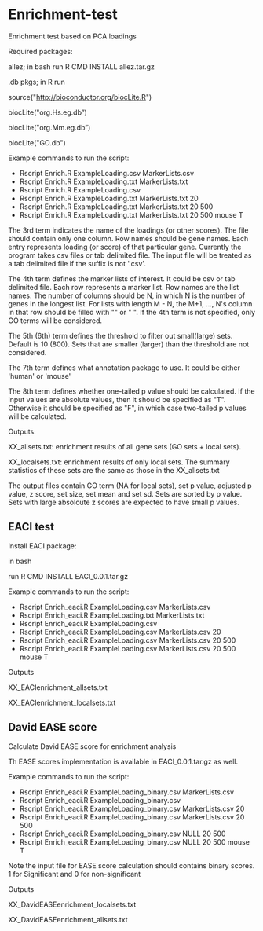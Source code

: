 # Enrichment-test
Enrichment test based on PCA loadings

Required packages:

allez; in bash run R CMD INSTALL allez.tar.gz

.db pkgs; in R run

source("http://bioconductor.org/biocLite.R")

biocLite("org.Hs.eg.db”)

biocLite("org.Mm.eg.db”)

biocLite("GO.db")


Example commands to run the script:
- Rscript Enrich.R ExampleLoading.csv MarkerLists.csv
- Rscript Enrich.R ExampleLoading.txt MarkerLists.txt
- Rscript Enrich.R ExampleLoading.csv 
- Rscript Enrich.R ExampleLoading.txt MarkerLists.txt 20
- Rscript Enrich.R ExampleLoading.txt MarkerLists.txt 20 500
- Rscript Enrich.R ExampleLoading.txt MarkerLists.txt 20 500 mouse T

The 3rd term indicates the name of the loadings (or other scores). 
The file should contain only one column. Row names should be gene names. Each entry represents loading (or score) 
of that particular gene.
Currently the program takes csv files or tab delimited file.
The input file will be treated as a tab delimited file if the suffix is not '.csv'.

The 4th term defines the marker lists of interest. It could be csv or tab delimited file. Each row represents a marker list. 
Row names are the list names. The number of columns should be N, in which N is the number of genes in the longest list. 
For lists with length M - N, the M+1, ..., N's column in that row should be filled with "" or " ". If the 4th term
is not specified, only GO terms will be considered.

The 5th (6th) term defines the threshold to filter out small(large) sets. Default is 10 (800). Sets that are smaller (larger) than the threshold are not considered.

The 7th term defines what annotation package to use. It could be either 'human' or 'mouse'

The 8th term defines whether one-tailed p value should be calculated. If the input values are absolute values, then it should be specified as "T". Otherwise it should be specified as "F", in which case two-tailed p values will be calculated.

Outputs:

XX_allsets.txt: enrichment results of all gene sets (GO sets + local sets). 

XX_localsets.txt: enrichment results of only local sets. The summary statistics of these sets are the same as those in the XX_allsets.txt

The output files contain GO term (NA for local sets), set p value, adjusted p value, z score, set size, set mean and set sd. Sets are sorted by p value. Sets with large absoloute z scores are expected to have small p values.


## EACI test
Install EACI package:

in bash

run R CMD INSTALL EACI_0.0.1.tar.gz



Example commands to run the script:
- Rscript Enrich_eaci.R ExampleLoading.csv MarkerLists.csv
- Rscript Enrich_eaci.R ExampleLoading.txt MarkerLists.txt
- Rscript Enrich_eaci.R ExampleLoading.csv 
- Rscript Enrich_eaci.R ExampleLoading.csv MarkerLists.csv 20
- Rscript Enrich_eaci.R ExampleLoading.csv MarkerLists.csv 20 500
- Rscript Enrich_eaci.R ExampleLoading.csv MarkerLists.csv 20 500 mouse T

Outputs

XX_EACIenrichment_allsets.txt

XX_EACIenrichment_localsets.txt

## David EASE score

Calculate David EASE score for enrichment analysis

Th EASE scores implementation is available in EACI_0.0.1.tar.gz as well.

Example commands to run the script:
- Rscript Enrich_eaci.R ExampleLoading_binary.csv MarkerLists.csv
- Rscript Enrich_eaci.R ExampleLoading_binary.csv
- Rscript Enrich_eaci.R ExampleLoading_binary.csv MarkerLists.csv 20
- Rscript Enrich_eaci.R ExampleLoading_binary.csv MarkerLists.csv 20 500
- Rscript Enrich_eaci.R ExampleLoading_binary.csv NULL 20 500
- Rscript Enrich_eaci.R ExampleLoading_binary.csv NULL 20 500 mouse T
 

Note the input file for EASE score calculation should contains binary scores. 1 for Significant and 0 for non-significant

Outputs

XX_DavidEASEenrichment_localsets.txt

XX_DavidEASEenrichment_allsets.txt




